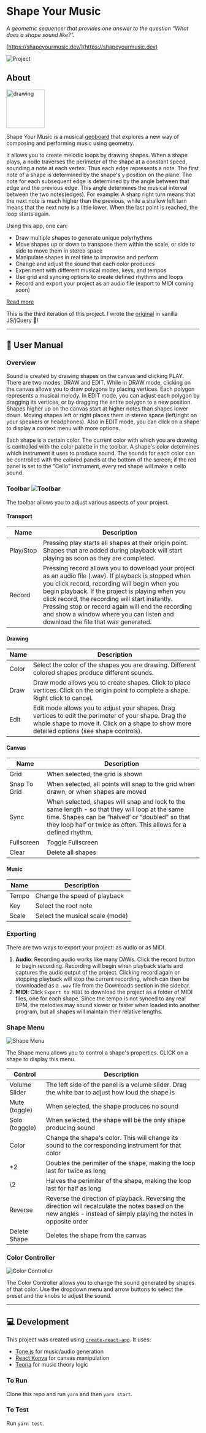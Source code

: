 # Shape Your Music

_A geometric sequencer that provides one answer to the question "What does a shape sound like?"._

[https://shapeyourmusic.dev/](https://shapeyourmusic.dev)

![Project](assets/readme-images/project_screenshot.png)

## About

<img src="https://upload.wikimedia.org/wikipedia/commons/thumb/4/4c/Geoboard.JPG/1280px-Geoboard.JPG" alt="drawing" width="100px"/>

Shape Your Music is a musical [geoboard](https://en.wikipedia.org/wiki/Geoboard) that explores a new way of composing and performing music using geometry.

It allows you to create melodic loops by drawing shapes. When a shape plays, a node traverses the perimeter of the shape at a constant speed, sounding a note at each vertex. Thus each edge represents a note. The first note of a shape is determined by the shape's `y` position on the plane. The note for each subsequent edge is determined by the angle between that edge and the previous edge. This angle determines the musical interval between the two notes(edges). For example: A sharp right turn means that the next note is much higher than the previous, while a shallow left turn means that the next note is a little lower. When the last point is reached, the loop starts again.

Using this app, one can:

- Draw multiple shapes to generate unique polyrhythms
- Move shapes up or down to transpose them within the scale, or side to side to move them in stereo space
- Manipulate shapes in real time to improvise and perform
- Change and adjust the sound that each color produces
- Experiment with different musical modes, keys, and tempos
- Use grid and syncing options to create defined rhythms and loops
- Record and export your project as an audio file (export to MIDI coming soon)

[Read more](https://ejarzo.github.io/#sym)

This is the third iteration of this project. I wrote the [original](https://github.com/ejarzo/sym_v2) in vanilla JS/jQuery 😬!

---

## 📖 User Manual

### Overview

Sound is created by drawing shapes on the canvas and clicking PLAY. There are two modes: DRAW and EDIT. While in DRAW mode, clicking on the canvas allows you to draw polygons by placing vertices. Each polygon represents a musical melody. In EDIT mode, you can adjust each polygon by dragging its vertices, or by dragging the entire polygon to a new position. Shapes higher up on the canvas start at higher notes than shapes lower down. Moving shapes left or right places them in stereo space (left/right on your speakers or headphones). Also in EDIT mode, you can click on a shape to display a context menu with more options.

Each shape is a certain color. The current color with which you are drawing is controlled with the color palette in the toolbar. A shape's color determines which instrument it uses to produce sound. The sounds for each color can be controlled with the colored panels at the bottom of the screen; if the red panel is set to the "Cello" instrument, every red shape will make a cello sound.

### Toolbar ![Toolbar](assets/readme-images/toolbar.png)

The toolbar allows you to adjust various aspects of your project.

#### Transport

| Name      | Description |
| --------- | ----------- |
| Play/Stop | Pressing play starts all shapes at their origin point. Shapes that are added during playback will start playing as soon as they are completed. |
| Record    | Pressing record allows you to download your project as an audio file (.wav). If playback is stopped when you click record, recording will begin when you begin playback. If the project is playing when you click record, the recording will start instantly. Pressing stop or record again will end the recording and show a window where you can listen and download the file that was generated. |

#### Drawing

| Name   | Description |
| ------ | ----------- |
| Color  | Select the color of the shapes you are drawing. Different colored shapes produce different sounds. |
| Draw   | Draw mode allows you to create shapes. Click to place vertices. Click on the origin point to complete a shape. Right click to cancel. |
| Edit   | Edit mode allows you to adjust your shapes. Drag vertices to edit the perimeter of your shape. Drag the whole shape to move it. Click on a shape to show more detailed options (see shape controls). |

#### Canvas

| Name         | Description |
| ------------ | ----------- |
| Grid         | When selected, the grid is shown |
| Snap To Grid | When selected, all points will snap to the grid when drawn, or when shapes are moved |
| Sync         | When selected, shapes will snap and lock to the same length - so that they will loop at the same time. Shapes can be “halved’ or “doubled” so that they loop half or twice as often. This allows for a defined rhythm. |
| Fullscreen   | Toggle Fullscreen |
| Clear        | Delete all shapes |

#### Music

| Name  | Description                     |
| ----- | ------------------------------- |
| Tempo | Change the speed of playback    |
| Key   | Select the root note            |
| Scale | Select the musical scale (mode) |

### Exporting

There are two ways to export your project: as audio or as MIDI.
1. **Audio**: Recording audio works like many DAWs. Click the record button to begin recording. Recording will begin when playback starts and captures the audio output of the project. Clicking record again or stopping playback will stop the current recording, which can then be downloaded as a `.wav` file from the Downloads section in the sidebar.
2. **MIDI**: Click `Export to MIDI` to download the project as a folder of MIDI files, one for each shape. Since the tempo is not synced to any real BPM, the melodies may sound slower or faster when loaded into another program, but all shapes will maintain their relative lengths.

### Shape Menu

![Shape Menu](assets/readme-images/shape-context-menu.png)

The Shape menu allows you to control a shape's properties. CLICK on a shape to display this menu.

| Control        | Description                     |
| -------------- | ------------------------------- |
| Volume Slider  | The left side of the panel is a volume slider. Drag the white bar to adjust how loud the shape is  |
| Mute (toggle)  | When selected, the shape produces no sound |
| Solo (togggle) | When selected, the shape will be the only shape producing sound |
| Color          | Change the shape's color. This will change its sound to the corresponding instrument for that color |
| \*2            | Doubles the perimiter of the shape, making the loop last for twice as long |
| \2             | Halves the perimiter of the shape, making the loop last for half as long |
| Reverse        | Reverse the direction of playback. Reversing the direction will recalculate the notes based on the new angles - instead of simply playing the notes in opposite order |
| Delete Shape   | Deletes the shape from the canvas |


### Color Controller

![Color Controller](assets/readme-images/color-controller-blue.png)

The Color Controller allows you to change the sound generated by shapes of that color. Use the dropdown menu and arrow buttons to select the preset and the knobs to adjust the sound.

---

## 💻 Development

This project was created using [`create-react-app`](https://github.com/facebook/create-react-app).
It uses:

- [Tone.js](https://github.com/Tonejs/Tone.js) for music/audio generation
- [React Konva](https://github.com/konvajs/react-konva) for canvas manipulation
- [Teoria](https://github.com/saebekassebil/teoria) for music theory logic

### To Run

Clone this repo and run `yarn` and then `yarn start`.

### To Test

Run `yarn test`.
